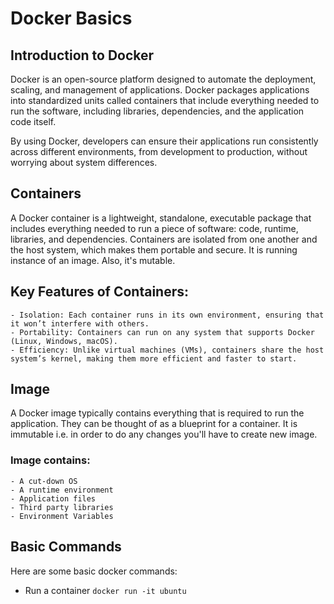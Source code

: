 # Docker Basics

## Introduction to Docker
Docker is an open-source platform designed to automate the deployment, scaling, and management of applications. Docker packages applications into standardized units called containers that include everything needed to run the software, including libraries, dependencies, and the application code itself.

By using Docker, developers can ensure their applications run consistently across different environments, from development to production, without worrying about system differences.

## Containers
A Docker container is a lightweight, standalone, executable package that includes everything needed to run a piece of software: code, runtime, libraries, and dependencies. Containers are isolated from one another and the host system, which makes them portable and secure. It is running instance of an image. Also, it's mutable.

## Key Features of Containers:
    - Isolation: Each container runs in its own environment, ensuring that it won’t interfere with others.
    - Portability: Containers can run on any system that supports Docker (Linux, Windows, macOS).
    - Efficiency: Unlike virtual machines (VMs), containers share the host system’s kernel, making them more efficient and faster to start.

## Image
A Docker image typically contains everything that is required to run the application. They can be thought of as a blueprint for a container. It is immutable i.e. in order to do any changes you'll have to create new image.

### Image contains:
    - A cut-down OS
    - A runtime environment
    - Application files
    - Third party libraries
    - Environment Variables

## Basic Commands
Here are some basic docker commands:
- Run a container
`docker run -it ubuntu`







